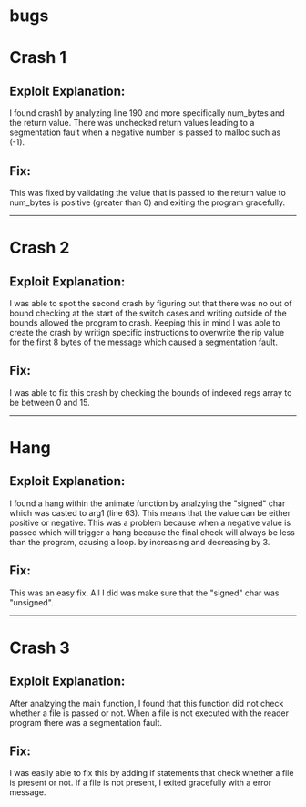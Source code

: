 # bugs

# Crash 1 
## Exploit Explanation:
  I found crash1 by analyzing line 190 and more specifically num_bytes and the return value. There was unchecked return values leading to a segmentation fault when a negative number is passed to malloc such as (-1).
## Fix:
  This was fixed by validating the value that is passed to the return value to num_bytes is positive (greater than 0) and exiting the program gracefully.

--------------------------------------------------------------------------------------------------------------------------------------------------------------------

# Crash 2
## Exploit Explanation:
  I was able to spot the second crash by figuring out that there was no out of bound checking at the start of the switch cases and writing outside of the bounds allowed the program to crash. Keeping this in mind I was able to create the crash by writign specific instructions to overwrite the rip value for the first 8 bytes of the message which caused a segmentation fault. 
## Fix:
  I was able to fix this crash by checking the bounds of indexed regs array to be between 0 and 15. 

--------------------------------------------------------------------------------------------------------------------------------------------------------------------

# Hang
## Exploit Explanation:
  I found a hang within the animate function by analzying the "signed" char which was casted to arg1 (line 63). This means that the value can be either positive or negative. This was a problem because when a negative value is passed which will trigger a hang because the final check will always be less than the program, causing a loop. by increasing and decreasing by 3.
## Fix:
  This was an easy fix. All I did was make sure that the "signed" char was "unsigned".

--------------------------------------------------------------------------------------------------------------------------------------------------------------------

# Crash 3
## Exploit Explanation:
  After analzying the main function, I found that this function did not check whether a file is passed or not. When a file is not executed with the reader program there was a segmentation fault. 
## Fix:
  I was easily able to fix this by adding if statements that check whether a file is present or not. If a file is not present, I exited gracefully with a error message. 
